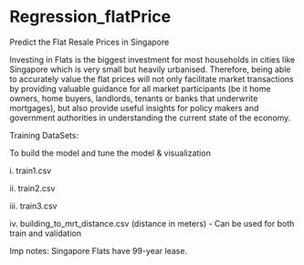 # Regression_flatPrice


Predict the Flat Resale Prices in Singapore

Investing in Flats is the biggest investment for most households in cities like Singapore which is very small but heavily urbanised. Therefore, being able to accurately value the flat prices will not only facilitate market transactions by providing valuable guidance for all market participants (be it home owners, home buyers, landlords, tenants or banks that underwrite mortgages), but also provide useful insights for policy makers and government authorities in understanding the current state of the economy.



Training DataSets:

To build the model and tune the model & visualization

i. train1.csv

ii. train2.csv

iii. train3.csv

iv. building_to_mrt_distance.csv (distance in meters) - Can be used for both train and validation


Imp notes: Singapore Flats have 99-year lease.
